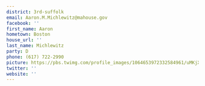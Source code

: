 ```yaml
---
district: 3rd-suffolk
email: Aaron.M.Michlewitz@mahouse.gov
facebook: ''
first_name: Aaron
hometown: Boston
house_url: ''
last_name: Michlewitz
party: D
phone: (617) 722-2990
picture: https://pbs.twimg.com/profile_images/1064653972332584961/uMKjX_mW_400x400.jpg
twitter: ''
website: ''
---
```

